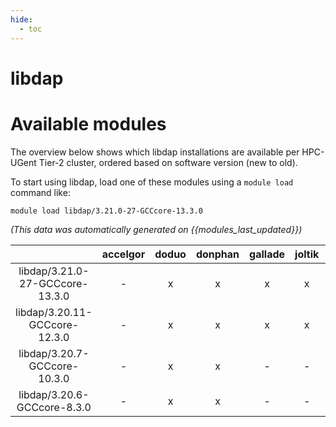 ```yaml
---
hide:
  - toc
---
```


libdap
======

# Available modules


The overview below shows which libdap installations are available per HPC-UGent Tier-2 cluster, ordered based on software version (new to old).

To start using libdap, load one of these modules using a `module load` command like:

```shell
module load libdap/3.21.0-27-GCCcore-13.3.0
```

*(This data was automatically generated on {{modules_last_updated}})*  

| |accelgor|doduo|donphan|gallade|joltik|shinx|skitty|
| :---: | :---: | :---: | :---: | :---: | :---: | :---: | :---: |
|libdap/3.21.0-27-GCCcore-13.3.0|-|x|x|x|x|x|x|
|libdap/3.20.11-GCCcore-12.3.0|-|x|x|x|x|x|x|
|libdap/3.20.7-GCCcore-10.3.0|-|x|x|-|-|-|-|
|libdap/3.20.6-GCCcore-8.3.0|-|x|x|-|-|-|-|
